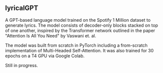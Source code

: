 ## lyricalGPT

A GPT-based language model trained on the Spotify 1 Million dataset to generate lyrics. The model
consists of decoder-only blocks stacked on top of one another, inspired by the Transformer network
outlined in the paper "Attention Is All You Need" by Vaswani et. al.

The model was built from scratch in PyTorch including a from-scratch implementation of Multi-Headed
Self-Attention. It was also trained for 30 epochs on a T4 GPU via Google Colab.

Still in progress.
